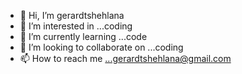 - 👋 Hi, I’m gerardtshehlana
- 👀 I’m interested in ...coding 
- 🌱 I’m currently learning ...code
- 💞️ I’m looking to collaborate on ...coding
- 📫 How to reach me ...gerardtshehlana@gmail.com

<!---
gerardtshehlana/gerardtshehlana is a ✨ special ✨ repository because its `README.md` (this file) appears on your GitHub profile.
You can click the Preview link to take a look at your changes.
--->
